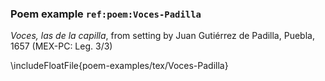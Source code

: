 ### Poem example `ref:poem:Voces-Padilla`

*Voces, las de la capilla*, from setting by Juan Gutiérrez de Padilla, Puebla,
1657 (MEX-PC: Leg. 3/3)

\includeFloatFile{poem-examples/tex/Voces-Padilla}

